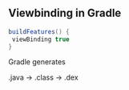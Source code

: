 ## Viewbinding in Gradle
```gradle
buildFeatures() {  
 viewBinding true  
}
```

Gradle generates 

.java -> .class -> .dex
